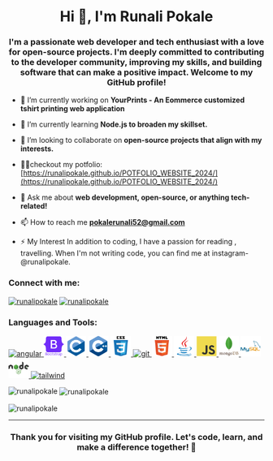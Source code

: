 <h1 align="center">Hi 👋, I'm Runali Pokale</h1>
<h3 align="center">I'm a passionate web developer and tech enthusiast with a love for open-source projects. I'm deeply committed to contributing to the developer community, improving my skills, and building software that can make a positive impact. Welcome to my GitHub profile!</h3>

- 🔭 I’m currently working on **YourPrints - An Eommerce customized tshirt printing web application**

- 🌱 I’m currently learning **Node.js to broaden my skillset.**

- 👯 I’m looking to collaborate on **open-source projects that align with my interests.**

- 👨‍💻checkout my potfolio: [https://runalipokale.github.io/POTFOLIO_WEBSITE_2024/](https://runalipokale.github.io/POTFOLIO_WEBSITE_2024/)

- 💬 Ask me about **web development, open-source, or anything tech-related!**

- 📫 How to reach me **pokalerunali52@gmail.com**
  
- ⚡ My Interest In addition to coding, I have a passion for reading , travelling. When I'm not writing code, you can find me at instagram- @runalipokale.


<h3 align="left">Connect with me:</h3>
<p align="left">
<a href="https://twitter.com/runalipokale" target="blank"><img align="center" src="https://raw.githubusercontent.com/rahuldkjain/github-profile-readme-generator/master/src/images/icons/Social/twitter.svg" alt="runalipokale" height="30" width="40" /></a>
<a href="https://linkedin.com/in/runalipokale" target="blank"><img align="center" src="https://raw.githubusercontent.com/rahuldkjain/github-profile-readme-generator/master/src/images/icons/Social/linked-in-alt.svg" alt="runalipokale" height="30" width="40" /></a>
</p>

<h3 align="left">Languages and Tools:</h3>
<p align="left"> <a href="https://angular.io" target="_blank" rel="noreferrer"> <img src="https://angular.io/assets/images/logos/angular/angular.svg" alt="angular" width="40" height="40"/> </a> <a href="https://getbootstrap.com" target="_blank" rel="noreferrer"> <img src="https://raw.githubusercontent.com/devicons/devicon/master/icons/bootstrap/bootstrap-plain-wordmark.svg" alt="bootstrap" width="40" height="40"/> </a> <a href="https://www.cprogramming.com/" target="_blank" rel="noreferrer"> <img src="https://raw.githubusercontent.com/devicons/devicon/master/icons/c/c-original.svg" alt="c" width="40" height="40"/> </a> <a href="https://www.w3schools.com/cpp/" target="_blank" rel="noreferrer"> <img src="https://raw.githubusercontent.com/devicons/devicon/master/icons/cplusplus/cplusplus-original.svg" alt="cplusplus" width="40" height="40"/> </a> <a href="https://www.w3schools.com/css/" target="_blank" rel="noreferrer"> <img src="https://raw.githubusercontent.com/devicons/devicon/master/icons/css3/css3-original-wordmark.svg" alt="css3" width="40" height="40"/> </a> <a href="https://git-scm.com/" target="_blank" rel="noreferrer"> <img src="https://www.vectorlogo.zone/logos/git-scm/git-scm-icon.svg" alt="git" width="40" height="40"/> </a> <a href="https://www.w3.org/html/" target="_blank" rel="noreferrer"> <img src="https://raw.githubusercontent.com/devicons/devicon/master/icons/html5/html5-original-wordmark.svg" alt="html5" width="40" height="40"/> </a> <a href="https://www.java.com" target="_blank" rel="noreferrer"> <img src="https://raw.githubusercontent.com/devicons/devicon/master/icons/java/java-original.svg" alt="java" width="40" height="40"/> </a> <a href="https://developer.mozilla.org/en-US/docs/Web/JavaScript" target="_blank" rel="noreferrer"> <img src="https://raw.githubusercontent.com/devicons/devicon/master/icons/javascript/javascript-original.svg" alt="javascript" width="40" height="40"/> </a> <a href="https://www.mongodb.com/" target="_blank" rel="noreferrer"> <img src="https://raw.githubusercontent.com/devicons/devicon/master/icons/mongodb/mongodb-original-wordmark.svg" alt="mongodb" width="40" height="40"/> </a> <a href="https://www.mysql.com/" target="_blank" rel="noreferrer"> <img src="https://raw.githubusercontent.com/devicons/devicon/master/icons/mysql/mysql-original-wordmark.svg" alt="mysql" width="40" height="40"/> </a> <a href="https://nodejs.org" target="_blank" rel="noreferrer"> <img src="https://raw.githubusercontent.com/devicons/devicon/master/icons/nodejs/nodejs-original-wordmark.svg" alt="nodejs" width="40" height="40"/> </a> <a href="https://tailwindcss.com/" target="_blank" rel="noreferrer"> <img src="https://www.vectorlogo.zone/logos/tailwindcss/tailwindcss-icon.svg" alt="tailwind" width="40" height="40"/> </a> </p>

<p><img align="left" src="https://github-readme-stats.vercel.app/api/top-langs?username=runalipokale&show_icons=true&locale=en&layout=compact" alt="runalipokale" /></p>

<p>&nbsp;<img align="center" src="https://github-readme-stats.vercel.app/api?username=runalipokale&show_icons=true&locale=en" alt="runalipokale" /></p>

<p><img align="center" src="https://github-readme-streak-stats.herokuapp.com/?user=runalipokale&" alt="runalipokale" /></p>
<hr>

<h3 align="center">Thank you for visiting my GitHub profile. Let's code, learn, and make a difference together! 🚀</h3>

